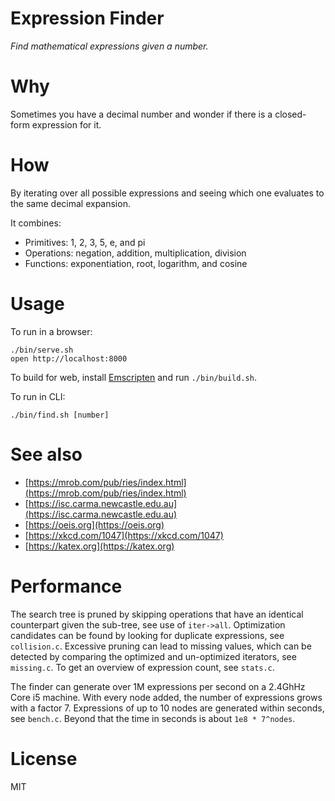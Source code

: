 Expression Finder
=================

*Find mathematical expressions given a number.*

# Why

Sometimes you have a decimal number and wonder if there is a closed-form expression for it.

# How

By iterating over all possible expressions and seeing which one evaluates to the same decimal expansion.

It combines:
- Primitives: 1, 2, 3, 5, e, and pi
- Operations: negation, addition, multiplication, division
- Functions: exponentiation, root, logarithm, and cosine

# Usage

To run in a browser:

    ./bin/serve.sh
    open http://localhost:8000

To build for web, install [Emscripten](https://emscripten.org) and run `./bin/build.sh`.

To run in CLI:

	./bin/find.sh [number]

# See also

- [https://mrob.com/pub/ries/index.html](https://mrob.com/pub/ries/index.html)
- [https://isc.carma.newcastle.edu.au](https://isc.carma.newcastle.edu.au)
- [https://oeis.org](https://oeis.org)
- [https://xkcd.com/1047](https://xkcd.com/1047)
- [https://katex.org](https://katex.org)

# Performance

The search tree is pruned by skipping operations that have an identical counterpart given the sub-tree, see use of `iter->all`. Optimization candidates can be found by looking for duplicate expressions, see `collision.c`. Excessive pruning can lead to missing values, which can be detected by comparing the optimized and un-optimized iterators, see `missing.c`. To get an overview of expression count, see `stats.c`.

The finder can generate over 1M expressions per second on a 2.4GhHz Core i5 machine. With every node added, the number of expressions grows with a factor 7. Expressions of up to 10 nodes are generated within seconds, see `bench.c`. Beyond that the time in seconds is about `1e8 * 7^nodes`.

# License

MIT
